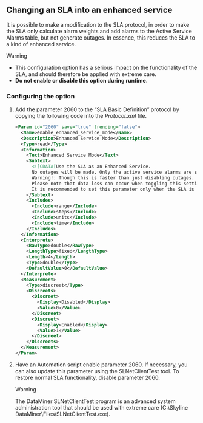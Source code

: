 ## Changing an SLA into an enhanced service

It is possible to make a modification to the SLA protocol, in order to make the SLA only calculate alarm weights and add alarms to the Active Service Alarms table, but not generate outages. In essence, this reduces the SLA to a kind of enhanced service.

> [!WARNING]
> - This configuration option has a serious impact on the functionality of the SLA, and should therefore be applied with extreme care.
> -  **Do not enable or disable this option during runtime.**

### Configuring the option

1. Add the parameter 2060 to the “SLA Basic Definition” protocol by copying the following code into the *Protocol.xml* file.

    ```xml
    <Param id="2060" save="true" trending="false">                                                                 
      <Name>enable_enhanced_service_mode</Name>                                                                     
      <Description>Enhanced Service Mode</Description>                                                              
      <Type>read</Type>                                                                                             
      <Information>                                                                                                  
        <Text>Enhanced Service Mode</Text>                                                                            
        <Subtext>                                                                                                      
          <![CDATA[Use the SLA as an Enhanced Service.                                                                 
          No outages will be made. Only the active service alarms are shown.                                              
          Warning!: Though this is faster than just disabling outages.                                                    
          Please note that data loss can occur when toggling this setting.                                                
          It is recommended to set this parameter only when the SLA is not in action (no active alarms, no outages).]]>
        </Subtext>                                                                                                     
        <Includes>                                                                                                     
          <Include>range</Include>                                                                                      
          <Include>steps</Include>                                                                                      
          <Include>units</Include>                                                                                      
          <Include>time</Include>                                                                                       
        </Includes>                                                                                                    
      </Information>                                                                                                 
      <Interprete>                                                                                                   
        <RawType>double</RawType>                                                                                     
        <LengthType>fixed</LengthType>                                                                                
        <Length>4</Length>                                                                                            
        <Type>double</Type>                                                                                           
        <DefaultValue>0</DefaultValue>                                                                                
      </Interprete>                                                                                                  
      <Measurement>                                                                                                  
        <Type>discreet</Type>                                                                                         
        <Discreets>                                                                                                    
          <Discreet>                                                                                                     
            <Display>Disabled</Display>                                                                                   
            <Value>0</Value>                                                                                              
          </Discreet>                                                                                                    
          <Discreet>                                                                                                     
            <Display>Enabled</Display>                                                                                    
            <Value>1</Value>                                                                                              
          </Discreet>                                                                                                    
        </Discreets>                                                                                                   
      </Measurement>                                                                                                 
    </Param>                                                                                                       
    ```

2. Have an Automation script enable parameter 2060. If necessary, you can also update this parameter using the SLNetClientTest tool. To restore normal SLA functionality, disable parameter 2060.

    > [!WARNING]
    > The DataMiner SLNetClientTest program is an advanced system administration tool that should be used with extreme care (C:\\Skyline DataMiner\\Files\\SLNetClientTest.exe).
